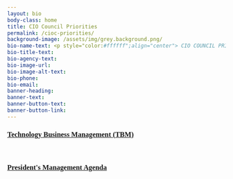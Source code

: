 ```yaml
---
layout: bio
body-class: home
title: CIO Council Priorities
permalink: /cioc-priorities/
background-image: /assets/img/grey.background.png/
bio-name-text: <p style="color:#ffffff";align="center"> CIO COUNCIL PRIORITIES </p>
bio-title-text: 
bio-agency-text: 
bio-image-url: 
bio-image-alt-text: 
bio-phone: 
bio-email: 
banner-heading: 
banner-text: 
banner-button-text: 
banner-button-link: 
---
```


<h3 style="font-family:Poppins"><a href="https://www.cio.gov/cioc-priority-tbm/">Technology Business Management (TBM)</a></h3>
<br/>
<h3 style="font-family:Poppins"><a href="https://www.cio.gov/2018/03/20/presidents-management-agenda-release/">President's Management Agenda</a></h3>


